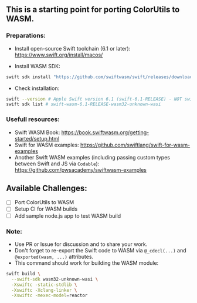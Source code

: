 ## This is a starting point for porting ColorUtils to WASM.

### Preparations:
* Install open-source Swift toolchain (6.1 or later): 
https://www.swift.org/install/macos/

* Install WASM SDK: 
```bash
swift sdk install "https://github.com/swiftwasm/swift/releases/download/swift-wasm-6.1-RELEASE/swift-wasm-6.1-RELEASE-wasm32-unknown-wasi.artifactbundle.zip" --checksum "7550b4c77a55f4b637c376f5d192f297fe185607003a6212ad608276928db992"
```

* Check installation:
```bash
swift --version # Apple Swift version 6.1 (swift-6.1-RELEASE) - NOT swiftlang-6.1.0.110.21 clang-1700.0.13.3!
swift sdk list # swift-wasm-6.1-RELEASE-wasm32-unknown-wasi

```

### Usefull resources:
* Swift WASM Book: https://book.swiftwasm.org/getting-started/setup.html
* Swift for WASM examples: https://github.com/swiftlang/swift-for-wasm-examples
* Another Swift WASM examples (including passing custom types between Swift and JS via `Codable`): https://github.com/pwsacademy/swiftwasm-examples

## Available Challenges:
* [ ] Port ColorUtils to WASM
* [ ] Setup CI for WASM builds
* [ ] Add sample node.js app to test WASM build

### Note:
* Use PR or Issue for discussion and to share your work.
* Don't forget to re-export the Swift code to WASM via `@_cdecl(...)` and `@exported(wasm, ...)` attributes.
* This command should work for building the WASM module:
```bash
swift build \
  --swift-sdk wasm32-unknown-wasi \
  -Xswiftc -static-stdlib \
  -Xswiftc -Xclang-linker \
  -Xswiftc -mexec-model=reactor
```
